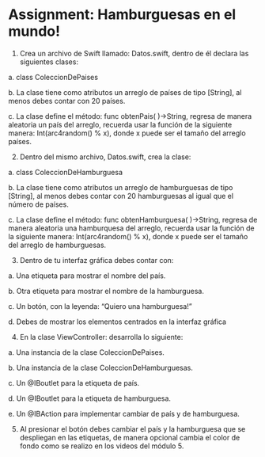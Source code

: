 # Assignment: Hamburguesas en el mundo! 

1. Crea un archivo de Swift llamado: Datos.swift, dentro de él declara las siguientes clases:

a. class ColeccionDePaises

b. La clase tiene como atributos un arreglo de países de tipo [String], al menos debes contar con 20 países.

c. La clase define el método: func obtenPais( )->String, regresa de manera aleatoria un país del arreglo, recuerda usar la función de la siguiente manera: Int(arc4random() % x), donde x puede ser el tamaño del arreglo países.

2. Dentro del mismo archivo, Datos.swift, crea la clase:

a. class ColeccionDeHamburguesa

b. La clase tiene como atributos un arreglo de hamburguesas de tipo [String], al menos debes contar con 20 hamburguesas al igual que el número de países.

c. La clase define el método: func obtenHamburguesa( )->String, regresa de manera aleatoria una hamburquesa del arreglo, recuerda usar la función de la siguiente manera: Int(arc4random() % x), donde x puede ser el tamaño del arreglo de hamburguesas.

3. Dentro de tu interfaz gráfica debes contar con:

a. Una etiqueta para mostrar el nombre del país.

b. Otra etiqueta para mostrar el nombre de la hamburguesa.

c. Un botón, con la leyenda: “Quiero una hamburguesa!”

d. Debes de mostrar los elementos centrados en la interfaz gráfica

4. En la clase ViewController: desarrolla lo siguiente:

a. Una instancia de la clase ColeccionDePaises.

b. Una instancia de la clase ColeccionDeHamburguesas.

c. Un @IBoutlet para la etiqueta de país.

d. Un @IBoutlet para la etiqueta de hamburguesa.

e. Un @IBAction para implementar cambiar de país y de hamburguesa.

5. Al presionar el botón debes cambiar el país y la hamburguesa que se despliegan en las etiquetas, de manera opcional cambia el color de fondo como se realizo en los videos del módulo 5.
